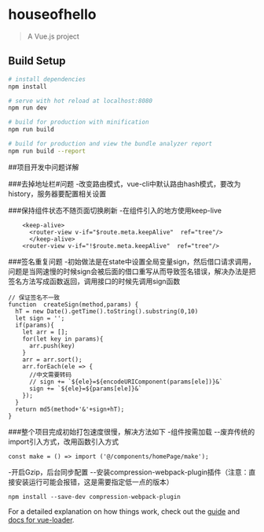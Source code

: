 # houseofhello

> A Vue.js project

## Build Setup

``` bash
# install dependencies
npm install

# serve with hot reload at localhost:8080
npm run dev

# build for production with minification
npm run build

# build for production and view the bundle analyzer report
npm run build --report
```

##项目开发中问题详解

###去掉地址栏#问题
-改变路由模式，vue-cli中默认路由hash模式，要改为history，服务器要配置相关设置

###保持组件状态不随页面切换刷新
-在组件引入的地方使用keep-live
```
    <keep-alive>
      <router-view v-if="$route.meta.keepAlive"  ref="tree"/>
      </keep-alive>
    <router-view v-if="!$route.meta.keepAlive"  ref="tree"/>

```

###签名重复问题
-初始做法是在state中设置全局变量sign，然后借口请求调用，问题是当网速慢的时候sign会被后面的借口重写从而导致签名错误，解决办法是把签名方法写成函数返回，调用接口的时候先调用sign函数
```
// 保证签名不一致
function  createSign(method,params) {
  hT = new Date().getTime().toString().substring(0,10)
  let sign = '';
  if(params){
    let arr = [];
    for(let key in params){
      arr.push(key)
    }
    arr = arr.sort();
    arr.forEach(ele => {
      //中文需要转码
      // sign += `${ele}=${encodeURIComponent(params[ele])}&`
      sign += `${ele}=${params[ele]}&`
    });
  }
  return md5(method+'&'+sign+hT);
}
```
###整个项目完成初始打包速度很慢，解决方法如下
-组件按需加载
--废弃传统的import引入方式，改用函数引入方式
```
const make = () => import ('@/components/homePage/make');
```
-开启Gzip，后台同步配置
--安装compression-webpack-plugin插件（注意：直接安装运行可能会报错，这是需要指定低一点的版本）
```
npm install --save-dev compression-webpack-plugin
```

For a detailed explanation on how things work, check out the [guide](http://vuejs-templates.github.io/webpack/) and [docs for vue-loader](http://vuejs.github.io/vue-loader).
